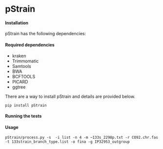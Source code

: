 # pStrain


#### Installation
pStrain has the following dependencies:

#### Required dependencies
 - kraken
 - Trimmomatic 
 - Samtools
 - BWA
 - BCFTOOLS
 - PICARD
 - ggtree 

There are a way to install pStrain and details are provided below. 
````
pip install pStrain
````
#### Running the tests
#### Usage
````
pStrain/process.py -s  -i list -n 4 -m ~133s_2298p.txt -r CO92.chr.fas -t 133strain_branch_type.list -o fina -g IP32953_outgroup
````
